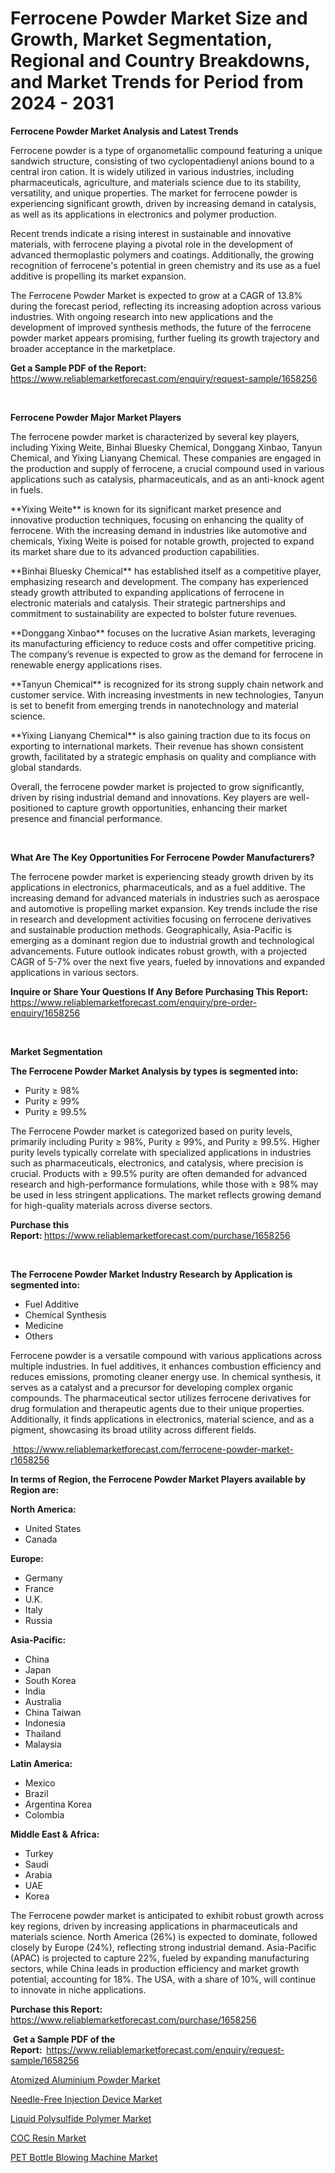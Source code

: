 <p><h1>Ferrocene Powder Market Size and Growth, Market Segmentation, Regional and Country Breakdowns, and Market Trends for Period from 2024 -  2031</h1></p><p><strong>Ferrocene Powder Market Analysis and Latest Trends</strong></p>
<p><p>Ferrocene powder is a type of organometallic compound featuring a unique sandwich structure, consisting of two cyclopentadienyl anions bound to a central iron cation. It is widely utilized in various industries, including pharmaceuticals, agriculture, and materials science due to its stability, versatility, and unique properties. The market for ferrocene powder is experiencing significant growth, driven by increasing demand in catalysis, as well as its applications in electronics and polymer production. </p><p>Recent trends indicate a rising interest in sustainable and innovative materials, with ferrocene playing a pivotal role in the development of advanced thermoplastic polymers and coatings. Additionally, the growing recognition of ferrocene's potential in green chemistry and its use as a fuel additive is propelling its market expansion. </p><p>The Ferrocene Powder Market is expected to grow at a CAGR of 13.8% during the forecast period, reflecting its increasing adoption across various industries. With ongoing research into new applications and the development of improved synthesis methods, the future of the ferrocene powder market appears promising, further fueling its growth trajectory and broader acceptance in the marketplace.</p></p>
<p><strong>Get a Sample PDF of the Report:&nbsp;</strong> <a href="https://www.reliablemarketforecast.com/enquiry/request-sample/1658256?utm_campaign=1140&utm_medium=2&utm_source=Github&utm_content=ia&utm_term=08112024&utm_id=ferrocene-powder">https://www.reliablemarketforecast.com/enquiry/request-sample/1658256</a></p>
<p>&nbsp;</p>
<p><strong>Ferrocene Powder Major Market Players</strong></p>
<p><p>The ferrocene powder market is characterized by several key players, including Yixing Weite, Binhai Bluesky Chemical, Donggang Xinbao, Tanyun Chemical, and Yixing Lianyang Chemical. These companies are engaged in the production and supply of ferrocene, a crucial compound used in various applications such as catalysis, pharmaceuticals, and as an anti-knock agent in fuels.</p><p>**Yixing Weite** is known for its significant market presence and innovative production techniques, focusing on enhancing the quality of ferrocene. With the increasing demand in industries like automotive and chemicals, Yixing Weite is poised for notable growth, projected to expand its market share due to its advanced production capabilities.</p><p>**Binhai Bluesky Chemical** has established itself as a competitive player, emphasizing research and development. The company has experienced steady growth attributed to expanding applications of ferrocene in electronic materials and catalysis. Their strategic partnerships and commitment to sustainability are expected to bolster future revenues.</p><p>**Donggang Xinbao** focuses on the lucrative Asian markets, leveraging its manufacturing efficiency to reduce costs and offer competitive pricing. The company’s revenue is expected to grow as the demand for ferrocene in renewable energy applications rises.</p><p>**Tanyun Chemical** is recognized for its strong supply chain network and customer service. With increasing investments in new technologies, Tanyun is set to benefit from emerging trends in nanotechnology and material science.</p><p>**Yixing Lianyang Chemical** is also gaining traction due to its focus on exporting to international markets. Their revenue has shown consistent growth, facilitated by a strategic emphasis on quality and compliance with global standards.</p><p>Overall, the ferrocene powder market is projected to grow significantly, driven by rising industrial demand and innovations. Key players are well-positioned to capture growth opportunities, enhancing their market presence and financial performance.</p></p>
<p>&nbsp;</p>
<p><strong>What Are The Key Opportunities For Ferrocene Powder Manufacturers?</strong></p>
<p><p>The ferrocene powder market is experiencing steady growth driven by its applications in electronics, pharmaceuticals, and as a fuel additive. The increasing demand for advanced materials in industries such as aerospace and automotive is propelling market expansion. Key trends include the rise in research and development activities focusing on ferrocene derivatives and sustainable production methods. Geographically, Asia-Pacific is emerging as a dominant region due to industrial growth and technological advancements. Future outlook indicates robust growth, with a projected CAGR of 5-7% over the next five years, fueled by innovations and expanded applications in various sectors.</p></p>
<p><strong>Inquire or Share Your Questions If Any Before Purchasing This Report:</strong> <a href="https://www.reliablemarketforecast.com/enquiry/pre-order-enquiry/1658256?utm_campaign=1140&utm_medium=2&utm_source=Github&utm_content=ia&utm_term=08112024&utm_id=ferrocene-powder">https://www.reliablemarketforecast.com/enquiry/pre-order-enquiry/1658256</a></p>
<p>&nbsp;</p>
<p><strong>Market Segmentation</strong></p>
<p><strong>The Ferrocene Powder Market Analysis by types is segmented into:</strong></p>
<p><ul><li>Purity ≥ 98%</li><li>Purity ≥ 99%</li><li>Purity ≥ 99.5%</li></ul></p>
<p><p>The Ferrocene Powder market is categorized based on purity levels, primarily including Purity ≥ 98%, Purity ≥ 99%, and Purity ≥ 99.5%. Higher purity levels typically correlate with specialized applications in industries such as pharmaceuticals, electronics, and catalysis, where precision is crucial. Products with ≥ 99.5% purity are often demanded for advanced research and high-performance formulations, while those with ≥ 98% may be used in less stringent applications. The market reflects growing demand for high-quality materials across diverse sectors.</p></p>
<p><strong>Purchase this Report:&nbsp;</strong><a href="https://www.reliablemarketforecast.com/purchase/1658256?utm_campaign=1140&utm_medium=2&utm_source=Github&utm_content=ia&utm_term=08112024&utm_id=ferrocene-powder">https://www.reliablemarketforecast.com/purchase/1658256</a></p>
<p>&nbsp;</p>
<p><strong>The Ferrocene Powder Market Industry Research by Application is segmented into:</strong></p>
<p><ul><li>Fuel Additive</li><li>Chemical Synthesis</li><li>Medicine</li><li>Others</li></ul></p>
<p><p>Ferrocene powder is a versatile compound with various applications across multiple industries. In fuel additives, it enhances combustion efficiency and reduces emissions, promoting cleaner energy use. In chemical synthesis, it serves as a catalyst and a precursor for developing complex organic compounds. The pharmaceutical sector utilizes ferrocene derivatives for drug formulation and therapeutic agents due to their unique properties. Additionally, it finds applications in electronics, material science, and as a pigment, showcasing its broad utility across different fields.</p></p>
<p><a href="https://www.reliablemarketforecast.com/ferrocene-powder-market-r1658256?utm_campaign=1140&utm_medium=2&utm_source=Github&utm_content=ia&utm_term=08112024&utm_id=ferrocene-powder">&nbsp;https://www.reliablemarketforecast.com/ferrocene-powder-market-r1658256</a></p>
<p><strong>In terms of Region, the Ferrocene Powder Market Players available by Region are:</strong></p>
<p>
    <p> <strong> North America: </strong>
        <ul>
            <li>United States</li>
            <li>Canada</li>
        </ul>
        </p> 
    <p> <strong> Europe: </strong>
        <ul>
            <li>Germany</li>
            <li>France</li>
            <li>U.K.</li>
            <li>Italy</li>
            <li>Russia</li>
        </ul>
        </p> 
    <p> <strong> Asia-Pacific: </strong>
        <ul>
            <li>China</li>
            <li>Japan</li>
            <li>South Korea</li>
            <li>India</li>
            <li>Australia</li>
            <li>China Taiwan</li>
            <li>Indonesia</li>
            <li>Thailand</li>
            <li>Malaysia</li>
        </ul>
        </p> 
    <p> <strong> Latin America: </strong>
        <ul>
            <li>Mexico</li>
            <li>Brazil</li>
            <li>Argentina Korea</li>
            <li>Colombia</li>
        </ul>
        </p> 
    <p> <strong> Middle East & Africa: </strong>
        <ul>
            <li>Turkey</li>
            <li>Saudi</li>
            <li>Arabia</li>
            <li>UAE</li>
            <li>Korea</li>
        </ul>
    </p>
    </p>
<p><p>The Ferrocene powder market is anticipated to exhibit robust growth across key regions, driven by increasing applications in pharmaceuticals and materials science. North America (26%) is expected to dominate, followed closely by Europe (24%), reflecting strong industrial demand. Asia-Pacific (APAC) is projected to capture 22%, fueled by expanding manufacturing sectors, while China leads in production efficiency and market growth potential, accounting for 18%. The USA, with a share of 10%, will continue to innovate in niche applications.</p></p>
<p><strong>Purchase this Report: </strong><a href="https://www.reliablemarketforecast.com/purchase/1658256?utm_campaign=1140&utm_medium=2&utm_source=Github&utm_content=ia&utm_term=08112024&utm_id=ferrocene-powder">https://www.reliablemarketforecast.com/purchase/1658256</a></p>
<p>&nbsp;<strong>Get a Sample PDF of the Report:&nbsp;&nbsp;</strong><a href="https://www.reliablemarketforecast.com/enquiry/request-sample/1658256?utm_campaign=1140&utm_medium=2&utm_source=Github&utm_content=ia&utm_term=08112024&utm_id=ferrocene-powder">https://www.reliablemarketforecast.com/enquiry/request-sample/1658256</a></p>
<p><strong></strong></p>
<p><p><a href="https://github.com/cairotmbrowne3cq/Market-Research-Report-List-1/blob/main/atomized-aluminium-powder-market.md?utm_campaign=1140&utm_medium=2&utm_source=Github&utm_content=ia&utm_term=08112024&utm_id=ferrocene-powder">Atomized Aluminium Powder Market</a></p><p><a href="https://issuu.com/reportprime-2/docs/needle-free-injection-device-market_665688ff115056?utm_campaign=1140&utm_medium=2&utm_source=Github&utm_content=ia&utm_term=08112024&utm_id=ferrocene-powder">Needle-Free Injection Device Market</a></p><p><a href="https://github.com/b9uxfeyen/Market-Research-Report-List-1/blob/main/liquid-polysulfide-polymer-market.md?utm_campaign=1140&utm_medium=2&utm_source=Github&utm_content=ia&utm_term=08112024&utm_id=ferrocene-powder">Liquid Polysulfide Polymer Market</a></p><p><a href="https://github.com/rieuydbalon3b/Market-Research-Report-List-1/blob/main/coc-resin-market.md?utm_campaign=1140&utm_medium=2&utm_source=Github&utm_content=ia&utm_term=08112024&utm_id=ferrocene-powder">COC Resin Market</a></p><p><a href="https://github.com/siennagx1ahafter/Market-Research-Report-List-1/blob/main/pet-bottle-blowing-machine-market.md?utm_campaign=1140&utm_medium=2&utm_source=Github&utm_content=ia&utm_term=08112024&utm_id=ferrocene-powder">PET Bottle Blowing Machine Market</a></p></p>